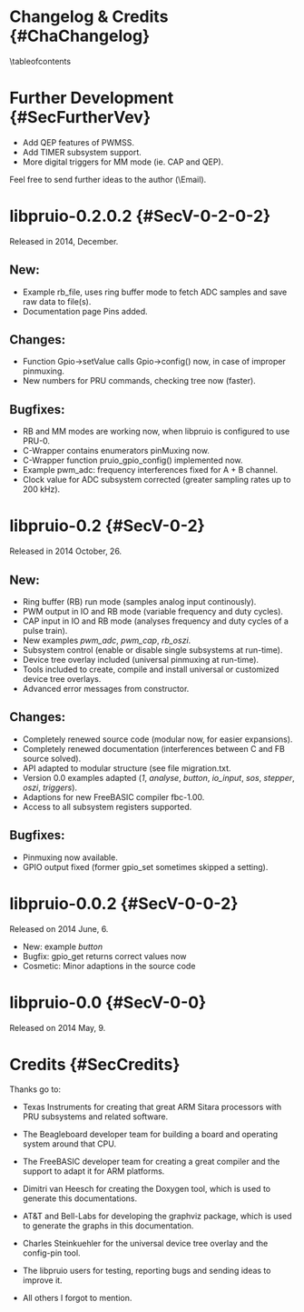 Changelog & Credits {#ChaChangelog}
===================
\tableofcontents


Further Development {#SecFurtherVev}
===================

- Add QEP features of PWMSS.
- Add TIMER subsystem support.
- More digital triggers for MM mode (ie. CAP and QEP).

Feel free to send further ideas to the author (\Email).


libpruio-0.2.0.2 {#SecV-0-2-0-2}
================

Released in 2014, December.

New:
----

- Example rb_file, uses ring buffer mode to fetch ADC samples and save raw data to file(s).
- Documentation page Pins added.

Changes:
--------

- Function Gpio->setValue calls Gpio->config() now, in case of improper pinmuxing.
- New numbers for PRU commands, checking tree now (faster).

Bugfixes:
---------

- RB and MM modes are working now, when libpruio is configured to use PRU-0.
- C-Wrapper contains enumerators pinMuxing now.
- C-Wrapper function pruio_gpio_config() implemented now.
- Example pwm_adc: frequency interferences fixed for A + B channel.
- Clock value for ADC subsystem corrected (greater sampling rates up to 200 kHz).


libpruio-0.2 {#SecV-0-2}
============

Released in 2014 October, 26.

New:
----

- Ring buffer (RB) run mode (samples analog input continously).
- PWM output in IO and RB mode (variable frequency and duty cycles).
- CAP input in IO and RB mode (analyses frequency and duty cycles of a pulse train).
- New examples *pwm_adc*, *pwm_cap*, *rb_oszi*.
- Subsystem control (enable or disable single subsystems at run-time).
- Device tree overlay included (universal pinmuxing at run-time).
- Tools included to create, compile and install universal or customized device tree overlays.
- Advanced error messages from constructor.

Changes:
--------

- Completely renewed source code (modular now, for easier expansions).
- Completely renewed documentation (interferences between C and FB source solved).
- API adapted to modular structure (see file migration.txt.
- Version 0.0 examples adapted (*1*, *analyse*, *button*, *io_input*, *sos*, *stepper*, *oszi*, *triggers*).
- Adaptions for new FreeBASIC compiler fbc-1.00.
- Access to all subsystem registers supported.

Bugfixes:
---------

- Pinmuxing now available.
- GPIO output fixed (former gpio_set sometimes skipped a setting).


libpruio-0.0.2 {#SecV-0-0-2}
==============

Released on 2014 June, 6.

- New: example *button*
- Bugfix: gpio_get returns correct values now
- Cosmetic: Minor adaptions in the source code


libpruio-0.0 {#SecV-0-0}
============

Released on 2014 May, 9.



Credits {#SecCredits}
=======

Thanks go to:

- Texas Instruments for creating that great ARM Sitara processors with
  PRU subsystems and related software.

- The Beagleboard developer team for building a board and operating
  system around that CPU.

- The FreeBASIC developer team for creating a great compiler and the
  support to adapt it for ARM platforms.

- Dimitri van Heesch for creating the Doxygen tool, which is used to
  generate this documentations.

- AT&T and Bell-Labs for developing the graphviz package, which is used
  to generate the graphs in this documentation.

- Charles Steinkuehler for the universal device tree overlay and the
  config-pin tool.

- The libpruio users for testing, reporting bugs and sending ideas
  to improve it.

- All others I forgot to mention.
